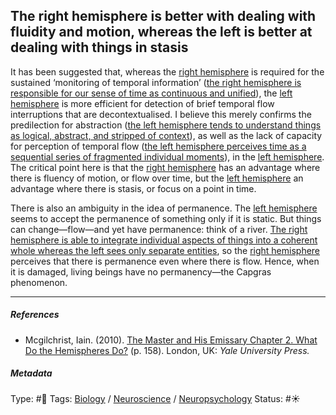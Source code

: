 ## The right hemisphere is better with dealing with fluidity and motion, whereas the left is better at dealing with things in stasis

It has been suggested that, whereas the [right hemisphere](Right%20hemisphere.md) is required for the sustained ‘monitoring of temporal information’ ([the right hemisphere is responsible for our sense of time as continuous and unified](The%20right%20hemisphere%20is%20responsible%20for%20our%20sense%20of%20time%20as%20continuous%20and%20unified.md)), the [left hemisphere](Left%20hemisphere.md) is more efficient for detection of brief temporal flow interruptions that are decontextualised. I believe this merely confirms the predilection for abstraction ([the left hemisphere tends to understand things as logical, abstract, and stripped of context](The%20left%20hemisphere%20tends%20to%20understand%20things%20as%20logical,%20abstract,%20and%20stripped%20of%20context.md)), as well as the lack of capacity for perception of temporal flow ([the left hemisphere perceives time as a sequential series of fragmented individual moments](The%20left%20hemisphere%20perceives%20time%20as%20a%20sequential%20series%20of%20fragmented%20individual%20moments.md)), in the [left hemisphere](Left%20hemisphere.md). The critical point here is that the [right hemisphere](Right%20hemisphere.md) has an advantage where there is fluency of motion, or flow over time, but the [left hemisphere](Left%20hemisphere.md) an advantage where there is stasis, or focus on a point in time. 

There is also an ambiguity in the idea of permanence. The [left hemisphere](Left%20hemisphere.md) seems to accept the permanence of something only if it is static. But things can change—flow—and yet have permanence: think of a river. [The right hemisphere is able to integrate individual aspects of things into a coherent whole whereas the left sees only separate entities](The%20right%20hemisphere%20is%20able%20to%20integrate%20individual%20aspects%20of%20things%20into%20a%20coherent%20whole%20whereas%20the%20left%20sees%20only%20separate%20entities.md), so the [right hemisphere](Right%20hemisphere.md) perceives that there is permanence even where there is flow. Hence, when it is damaged, living beings have no permanency—the Capgras phenomenon.

---

##### References

* Mcgilchrist, Iain. (2010). [The Master and His Emissary Chapter 2. What Do the Hemispheres Do?](The%20Master%20and%20His%20Emissary%20Chapter%202.%20What%20Do%20the%20Hemispheres%20Do%3F.md) (p. 158). London, UK: *Yale University Press.*

##### Metadata

Type: #🔴 
Tags: [Biology]() / [Neuroscience](Neuroscience.md) / [Neuropsychology](Neuropsychology.md)
Status: #☀️ 
